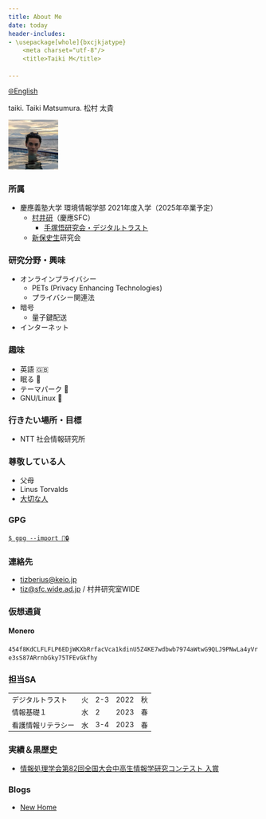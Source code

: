 ```yaml
---
title: About Me
date: today
header-includes:
- \usepackage[whole]{bxcjkjatype}
	<meta charset="utf-8"/>
	<title>Taiki M</title>

---
```

 [🌐English](index_en.html)

taiki. Taiki Matsumura. 松村 太貴

<img src="img/me.jpg" alt="A picture of myself" title="my pic" height="100"/>

### 所属
- 慶應義塾大学 環境情報学部 2021年度入学（2025年卒業予定）
	- [村井研](https://rg.sfc.keio.ac.jp)（慶應SFC）
		- [手塚悟研究会・デジタルトラスト](https://d-trust.sfc.wide.ad.jp/)
	- [新保史生](https://www.sfc.keio.ac.jp/faculty_profile/list/PM/fumio-shimpo.html)研究会

### 研究分野・興味
- オンラインプライバシー
	- PETs (Privacy Enhancing Technologies)
	- プライバシー関連法
- 暗号
	- 量子鍵配送
- インターネット

### 趣味
- 英語 🇬🇧
- 眠る 🛌 
- テーマパーク 🎡
- GNU/Linux 🐧

### 行きたい場所・目標
- NTT 社会情報研究所

### 尊敬している人
- 父母
- Linus Torvalds
- [大切な人](sk.html)

### GPG
[```$ gpg --import 🔑🔒```](tiz.gpg)

### 連絡先
- <tizberius@keio.jp>
- <tiz@sfc.wide.ad.jp> / 村井研究室WIDE

### 仮想通貨
#### Monero
`454f8KdCLFLFLP6EDjWKXbRrfacVca1kdinU5Z4KE7wdbwb7974aWtwG9QLJ9PNwLa4yVre3sS87ARrnbGky75TFEvGkfhy`

### 担当SA
| | | | | |
|-|-|-|-|-|
| デジタルトラスト | 火 | 2-3 | 2022 | 秋 |
| 情報基礎１ | 水 | 2 | 2023 | 春 |
| 看護情報リテラシー | 水 | 3-4 | 2023 | 春 |

### 実績＆黒歴史
- [情報処理学会第82回全国大会中高生情報学研究コンテスト 入賞](https://www.milive.jp/live/200301/10/)

### Blogs
- [New Home](newhome.html)

